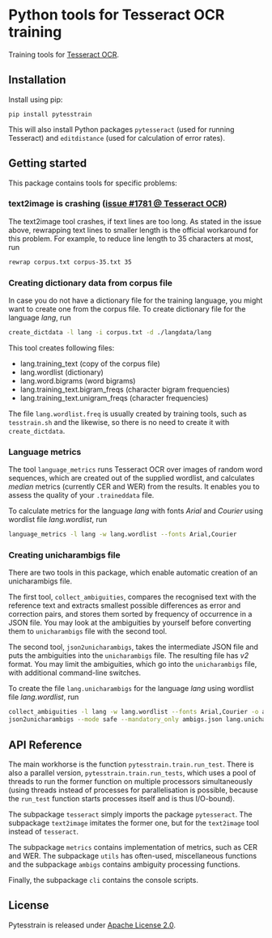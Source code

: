 # Python tools for Tesseract OCR training

Training tools for [Tesseract OCR](https://github.com/tesseract-ocr/tesseract).

## Installation

Install using pip:

```
pip install pytesstrain
```

This will also install Python packages `pytesseract` (used for running Tesseract)
and `editdistance` (used for calculation of error rates).

## Getting started

This package contains tools for specific problems:

### text2image is crashing ([issue #1781 @ Tesseract OCR](https://github.com/tesseract-ocr/tesseract/issues/1781))

The text2image tool crashes, if text lines are too long. As stated in the issue above,
rewrapping text lines to smaller length is the official workaround for this problem.
For example, to reduce line length to 35 characters at most, run

```bash
rewrap corpus.txt corpus-35.txt 35
```

### Creating dictionary data from corpus file

In case you do not have a dictionary file for the training language, you might want
to create one from the corpus file. To create dictionary file for the language _lang_, run

```bash
create_dictdata -l lang -i corpus.txt -d ./langdata/lang
```

This tool creates following files:

* lang.training_text (copy of the corpus file)
* lang.wordlist (dictionary)
* lang.word.bigrams (word bigrams)
* lang.training_text.bigram_freqs (character bigram frequencies)
* lang.training_text.unigram_freqs (character frequencies)

The file `lang.wordlist.freq` is usually created by training tools, such as `tesstrain.sh` and the likewise,
so there is no need to create it with `create_dictdata`.

### Language metrics

The tool `language_metrics` runs Tesseract OCR over images of random word sequences, which are created
out of the supplied wordlist, and calculates _median_ metrics (currently CER and WER) from the results.
It enables you to assess the quality of your `.traineddata` file.

To calculate metrics for the language _lang_ with fonts _Arial_ and _Courier_ using wordlist file _lang.wordlist_,
run
```bash
language_metrics -l lang -w lang.wordlist --fonts Arial,Courier
```

### Creating unicharambigs file

There are two tools in this package, which enable automatic creation of an unicharambigs file.

The first tool, `collect_ambiguities`, compares the recognised text with the reference text and
extracts smallest possible differences as error and correction pairs, and stores them sorted by
frequency of occurrence in a JSON file. You may look at the ambiguities by yourself before
converting them to `unicharambigs` file with the second tool.

The second tool, `json2unicharambigs`, takes the intermediate JSON file and puts the ambiguities
into the `unicharambigs` file. The resulting file has _v2_ format. You may limit the ambiguities,
which go into the `unicharambigs` file, with additional command-line switches.

To create the file `lang.unicharambigs` for the language _lang_ using wordlist file _lang.wordlist_,
run
```bash
collect_ambiguities -l lang -w lang.wordlist --fonts Arial,Courier -o ambigs.json
json2unicharambigs --mode safe --mandatory_only ambigs.json lang.unicharambigs
```

## API Reference

The main workhorse is the function `pytesstrain.train.run_test`. There is also a parallel version,
`pytesstrain.train.run_tests`, which uses a pool of threads to run the former function on multiple processors
simultaneously (using threads instead of processes for parallelisation is possible, because the `run_test`
function starts processes itself and is thus I/O-bound).

The subpackage `tesseract` simply imports the package `pytesseract`. The subpackage `text2image` imitates
the former one, but for the `text2image` tool instead of `tesseract`.

The subpackage `metrics` contains implementation of metrics, such as CER and WER. The subpackage `utils` has
often-used, miscellaneous functions and the subpackage `ambigs` contains ambiguity processing functions.

Finally, the subpackage `cli` contains the console scripts.

## License

Pytesstrain is released under [Apache License 2.0](LICENSE).
